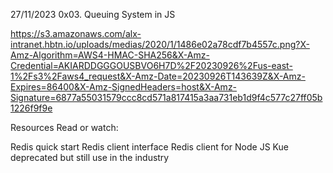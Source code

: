 27/11/2023
0x03. Queuing System in JS

https://s3.amazonaws.com/alx-intranet.hbtn.io/uploads/medias/2020/1/1486e02a78cdf7b4557c.png?X-Amz-Algorithm=AWS4-HMAC-SHA256&X-Amz-Credential=AKIARDDGGGOUSBVO6H7D%2F20230926%2Fus-east-1%2Fs3%2Faws4_request&X-Amz-Date=20230926T143639Z&X-Amz-Expires=86400&X-Amz-SignedHeaders=host&X-Amz-Signature=6877a55031579ccc8cd571a817415a3aa731eb1d9f4c577c27ff05b1226f9f9e

Resources
Read or watch:

Redis quick start
Redis client interface
Redis client for Node JS
Kue deprecated but still use in the industry

